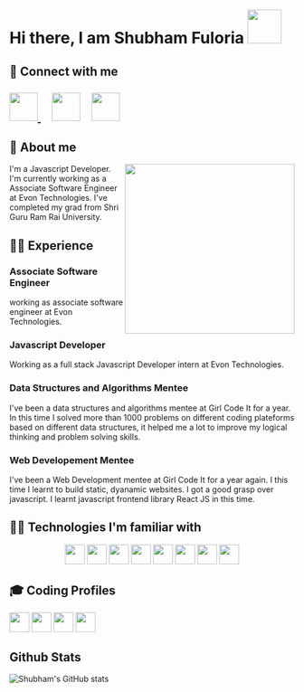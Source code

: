 
<h1>Hi there, I am Shubham Fuloria <img width = "60px" height="60px" src = "https://c.tenor.com/nebZyl8oN7IAAAAi/wave-hello.gif"></h1> 
<h2 >📱 Connect with me <br> </br>
  <a href = "https://www.linkedin.com/in/shubhamfuloria/" target = "_blank"><img width = "50px" src = "https://cdn-icons-png.flaticon.com/512/174/174857.png">       </a>&nbsp; &nbsp;
  <a href = "mailto:sfuloria10200@gmail.com" target = "_blank"><img width = "50px" src = "https://cdn-icons-png.flaticon.com/512/5968/5968534.png"></a>&nbsp;     &nbsp;
  <a href = "https://www.github.com/shubhamfuloria/" target = "_blank"><img width = "50px" src = "https://cdn-icons-png.flaticon.com/512/2111/2111432.png"></a>
</h2>
<div>
<h2>🧑  About me </h2>
<div width = "40%">
<!-- <img align="right" width = "300px" src = "https://c.tenor.com/flflC6GFzO8AAAAd/sultan-alrefaei-programmer.gif"/> -->
<img align="right" width = "300px" src = "https://i.pinimg.com/originals/e1/f3/41/e1f3413bf5036045713341394f617225.gif"/>
</div>

<p>I'm a Javascript Developer. I'm currently working as a Associate Software Engineer at Evon Technologies. I've completed my grad from Shri Guru Ram Rai University.</p>
</div>
<h2>💁‍♂️ Experience</h2>

<h3>Associate Software Engineer</h3>
<p>working as associate software engineer at Evon Technologies.</p>


<h3>Javascript Developer</h3>
<p>Working as a full stack Javascript Developer intern at Evon Technologies.</p>

<h3>Data Structures and Algorithms Mentee</h3>
<p>I've been a data structures and algorithms mentee at Girl Code It for a year. In this time I solved more than 1000 problems on different coding plateforms based on different data structures, it helped me a lot to improve my logical thinking and problem solving skills.</p>

<h3>Web Developement Mentee </h3>
<p> I've been a Web Development mentee at Girl Code It for a year again. I this time I learnt to build static, dyanamic websites. I got a good grasp over javascript. I learnt javascript frontend library React JS in this time.</p>

<h2>👨‍💻 Technologies I'm familiar with</h2>
<div align = "center" >
<img height = "35px"src = "https://img.shields.io/badge/JavaScript-323330?style=for-the-badge&logo=javascript&logoColor=F7DF1E"/>
<img height = "35px" src = "https://img.shields.io/badge/C%2B%2B-00599C?style=for-the-badge&logo=c%2B%2B&logoColor=white"/>
 <img height = "35px" src = "https://img.shields.io/badge/Java-ED8B00?style=for-the-badge&logo=java&logoColor=white"/>
<img height = "35px" src = "https://img.shields.io/badge/Python-FFD43B?style=for-the-badge&logo=python&logoColor=darkgreen"/>
 <img height = "35px" src = "https://img.shields.io/badge/CSS3-1572B6?style=for-the-badge&logo=css3&logoColor=white"/>
 <img height = "35px" src = "https://img.shields.io/badge/HTML5-E34F26?style=for-the-badge&logo=html5&logoColor=white"/>
 <img height = "35px" src = "https://img.shields.io/badge/React-20232A?style=for-the-badge&logo=react&logoColor=61DAFB"/>
 <img height = "35px" src = "https://img.shields.io/badge/GitHub-100000?style=for-the-badge&logo=github&logoColor=white"/>
</div>

<h2>🎓 Coding Profiles</h2>
<a href = "https://www.leetcode.com/shubhamfuloria/" ><img height = "35px" src = "https://img.shields.io/badge/-LeetCode-FFA116?style=for-the-badge&logo=LeetCode&logoColor=black"/></a>
<a href = "https://www.codechef.com/profile/shubhamfuloria" ><img height = "35px" src = "https://img.shields.io/badge/-CodeChef-5B4638?style=for-the-badge&logo=CodeChef&logoColor=white"/></a>
<a href = "https://www.hackerrank.com/shubhamfuloria"><img height = "35px" src = "https://img.shields.io/badge/-Hackerrank-2EC866?style=for-the-badge&logo=HackerRank&logoColor=white"/></a>
<a href = "https://www.hackerearth.com/@shubhamfuloria"><img height = "35px" src = "https://img.shields.io/badge/HackerEarth-%232C3454.svg?&style=for-the-badge&logo=HackerEarth&logoColor=Blue"/></a>


<h2>Github Stats </h2>

![Shubham's GitHub stats](https://github-readme-stats.vercel.app/api?username=shubhamfuloria&show_icons=true&theme=radical)


<!--
**shubhamfuloria/shubhamfuloria** is a ✨ _special_ ✨ repository because its `README.md` (this file) appears on your GitHub profile.

Here are some ideas to get you started:

- 🔭 I’m currently working on ...
- 🌱 I’m currently learning ...
- 👯 I’m looking to collaborate on ...
- 🤔 I’m looking for help with ...
- 💬 Ask me about ...
- 📫 How to reach me: ...
- 😄 Pronouns: ...
- ⚡ Fun fact: ...
-->
